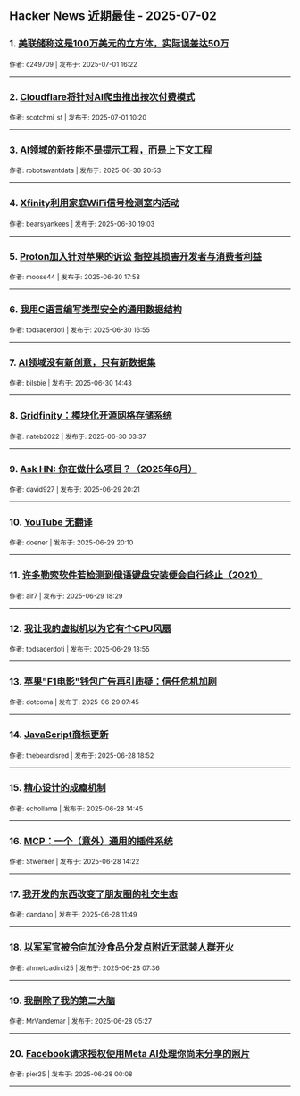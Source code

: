 ## Hacker News 近期最佳 - 2025-07-02


### 1. [美联储称这是100万美元的立方体，实际误差达50万](https://news.ycombinator.com/item?id=44435484)

<sub>作者: c249709 | 发布于: 2025-07-01 16:22</sub>

---

### 2. [Cloudflare将针对AI爬虫推出按次付费模式](https://news.ycombinator.com/item?id=44432385)

<sub>作者: scotchmi_st | 发布于: 2025-07-01 10:20</sub>

---

### 3. [AI领域的新技能不是提示工程，而是上下文工程](https://news.ycombinator.com/item?id=44427757)

<sub>作者: robotswantdata | 发布于: 2025-06-30 20:53</sub>

---

### 4. [Xfinity利用家庭WiFi信号检测室内活动](https://news.ycombinator.com/item?id=44426726)

<sub>作者: bearsyankees | 发布于: 2025-06-30 19:03</sub>

---

### 5. [Proton加入针对苹果的诉讼 指控其损害开发者与消费者利益](https://news.ycombinator.com/item?id=44426128)

<sub>作者: moose44 | 发布于: 2025-06-30 17:58</sub>

---

### 6. [我用C语言编写类型安全的通用数据结构](https://news.ycombinator.com/item?id=44425461)

<sub>作者: todsacerdoti | 发布于: 2025-06-30 16:55</sub>

---

### 7. [AI领域没有新创意，只有新数据集](https://news.ycombinator.com/item?id=44423983)

<sub>作者: bilsbie | 发布于: 2025-06-30 14:43</sub>

---

### 8. [Gridfinity：模块化开源网格存储系统](https://news.ycombinator.com/item?id=44419091)

<sub>作者: nateb2022 | 发布于: 2025-06-30 03:37</sub>

---

### 9. [Ask HN: 你在做什么项目？（2025年6月）](https://news.ycombinator.com/item?id=44416093)

<sub>作者: david927 | 发布于: 2025-06-29 20:21</sub>

---

### 10. [YouTube 无翻译](https://news.ycombinator.com/item?id=44416009)

<sub>作者: doener | 发布于: 2025-06-29 20:10</sub>

---

### 11. [许多勒索软件若检测到俄语键盘安装便会自行终止（2021）](https://news.ycombinator.com/item?id=44415233)

<sub>作者: air7 | 发布于: 2025-06-29 18:29</sub>

---

### 12. [我让我的虚拟机以为它有个CPU风扇](https://news.ycombinator.com/item?id=44413185)

<sub>作者: todsacerdoti | 发布于: 2025-06-29 13:55</sub>

---

### 13. [苹果"F1电影"钱包广告再引质疑：信任危机加剧](https://news.ycombinator.com/item?id=44411069)

<sub>作者: dotcoma | 发布于: 2025-06-29 07:45</sub>

---

### 14. [JavaScript商标更新](https://news.ycombinator.com/item?id=44407139)

<sub>作者: thebeardisred | 发布于: 2025-06-28 18:52</sub>

---

### 15. [精心设计的成瘾机制](https://news.ycombinator.com/item?id=44405057)

<sub>作者: echollama | 发布于: 2025-06-28 14:45</sub>

---

### 16. [MCP：一个（意外）通用的插件系统](https://news.ycombinator.com/item?id=44404905)

<sub>作者: Stwerner | 发布于: 2025-06-28 14:22</sub>

---

### 17. [我开发的东西改变了朋友圈的社交生态](https://news.ycombinator.com/item?id=44403988)

<sub>作者: dandano | 发布于: 2025-06-28 11:49</sub>

---

### 18. [以军军官被令向加沙食品分发点附近无武装人群开火](https://news.ycombinator.com/item?id=44402896)

<sub>作者: ahmetcadirci25 | 发布于: 2025-06-28 07:36</sub>

---

### 19. [我删除了我的第二大脑](https://news.ycombinator.com/item?id=44402470)

<sub>作者: MrVandemar | 发布于: 2025-06-28 05:27</sub>

---

### 20. [Facebook请求授权使用Meta AI处理你尚未分享的照片](https://news.ycombinator.com/item?id=44401406)

<sub>作者: pier25 | 发布于: 2025-06-28 00:08</sub>

---
